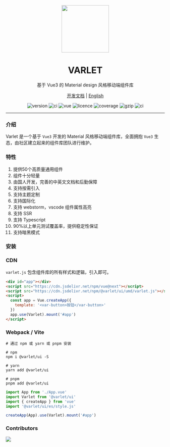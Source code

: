 <div align="center">
  <a href="https://varlet.gitee.io/varlet-ui/">
    <img src="https://varlet.gitee.io/varlet-ui/logo.svg" width="150">
  </a>
  <h1>VARLET</h1>
  <p>基于 Vue3 的 Material design 风格移动端组件库</p>
  <p>
    <a href="https://varlet.gitee.io/varlet-ui/">开发文档</a> | <a href="https://github.com/haoziqaq/varlet/blob/dev/README.en-US.md">English</a>
  </p>
  <p>
    <img src="https://img.shields.io/npm/v/@varlet/ui?style=flat-square" alt="version">
    <img src="https://img.shields.io/github/stars/haoziqaq/varlet" alt="ci">
    <img src="https://img.shields.io/badge/vue-v3.2.0%2B-%23407fbc" alt="vue">
    <img src="https://img.shields.io/npm/l/@varlet/ui.svg" alt="licence">
    <img src="https://img.shields.io/codecov/c/github/haoziqaq/varlet" alt="coverage">
    <img src="https://img.badgesize.io/https://unpkg.com/@varlet/ui/umd/varlet.js?compression=gzip&label=gzip" alt="gzip" />
    <img src="https://github.com/haoziqaq/varlet/workflows/CI/badge.svg" alt="ci">
  </p>
</div>

---

### 介绍

Varlet 是一个基于 `Vue3` 开发的 Material 风格移动端组件库，全面拥抱 `Vue3` 生态，由社区建立起来的组件库团队进行维护。

### 特性
1. 提供50个高质量通用组件
2. 组件十分轻量
3. 由国人开发，完善的中英文文档和后勤保障
4. 支持按需引入
5. 支持主题定制
6. 支持国际化
7. 支持 webstorm，vscode 组件属性高亮
8. 支持 SSR
9. 支持 Typescript
10. 90%以上单元测试覆盖率，提供稳定性保证
11. 支持暗黑模式

### 安装

### CDN
`varlet.js` 包含组件库的所有样式和逻辑，引入即可。

```html
<div id="app"></div>
<script src="https://cdn.jsdelivr.net/npm/vue@next"></script>
<script src="https://cdn.jsdelivr.net/npm/@varlet/ui/umd/varlet.js"></script>
<script>
  const app = Vue.createApp({
    template: '<var-button>按钮</var-button>'
  })
  app.use(Varlet).mount('#app')
</script>
```

### Webpack / Vite
```shell
# 通过 npm 或 yarn 或 pnpm 安装

# npm
npm i @varlet/ui -S

# yarn
yarn add @varlet/ui

# pnpm
pnpm add @varlet/ui
```

```js
import App from './App.vue'
import Varlet from '@varlet/ui'
import { createApp } from 'vue'
import '@varlet/ui/es/style.js'

createApp(App).use(Varlet).mount('#app')
```

### Contributors

<a href="https://github.com/haoziqaq/varlet/graphs/contributors">
  <img src="https://contrib.rocks/image?repo=haoziqaq/varlet" />
</a>

